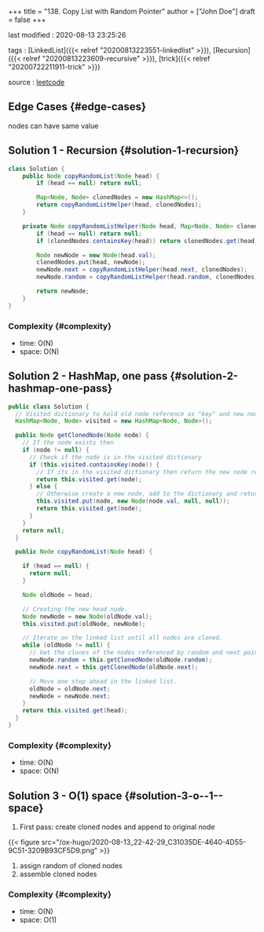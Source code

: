+++
title = "138. Copy List with Random Pointer"
author = ["John Doe"]
draft = false
+++

last modified
: 2020-08-13 23:25:26


tags
: [LinkedList]({{< relref "20200813223551-linkedlist" >}}), [Recursion]({{< relref "20200813223609-recursive" >}}), [trick]({{< relref "20200722211911-trick" >}})

source
: [leetcode](https://leetcode.com/problems/copy-list-with-random-pointer/)


## Edge Cases {#edge-cases}

nodes can have same value


## Solution 1 - Recursion {#solution-1-recursion}

```java
class Solution {
    public Node copyRandomList(Node head) {
        if (head == null) return null;

        Map<Node, Node> clonedNodes = new HashMap<>();
        return copyRandomListHelper(head, clonedNodes);
    }

    private Node copyRandomListHelper(Node head, Map<Node, Node> clonedNodes) {
        if (head == null) return null;
        if (clonedNodes.containsKey(head)) return clonedNodes.get(head);

        Node newNode = new Node(head.val);
        clonedNodes.put(head, newNode);
        newNode.next = copyRandomListHelper(head.next, clonedNodes);
        newNode.random = copyRandomListHelper(head.random, clonedNodes);

        return newNode;
    }
}
```


### Complexity {#complexity}

-   time: O(N)
-   space: O(N)


## Solution 2 - HashMap, one pass {#solution-2-hashmap-one-pass}

```java
public class Solution {
  // Visited dictionary to hold old node reference as "key" and new node reference as the "value"
  HashMap<Node, Node> visited = new HashMap<Node, Node>();

  public Node getClonedNode(Node node) {
    // If the node exists then
    if (node != null) {
      // Check if the node is in the visited dictionary
      if (this.visited.containsKey(node)) {
        // If its in the visited dictionary then return the new node reference from the dictionary
        return this.visited.get(node);
      } else {
        // Otherwise create a new node, add to the dictionary and return it
        this.visited.put(node, new Node(node.val, null, null));
        return this.visited.get(node);
      }
    }
    return null;
  }

  public Node copyRandomList(Node head) {

    if (head == null) {
      return null;
    }

    Node oldNode = head;

    // Creating the new head node.
    Node newNode = new Node(oldNode.val);
    this.visited.put(oldNode, newNode);

    // Iterate on the linked list until all nodes are cloned.
    while (oldNode != null) {
      // Get the clones of the nodes referenced by random and next pointers.
      newNode.random = this.getClonedNode(oldNode.random);
      newNode.next = this.getClonedNode(oldNode.next);

      // Move one step ahead in the linked list.
      oldNode = oldNode.next;
      newNode = newNode.next;
    }
    return this.visited.get(head);
  }
}
```


### Complexity {#complexity}

-   time: O(N)
-   space: O(N)


## Solution 3 - O(1) space {#solution-3-o--1--space}

1.  First pass: create cloned nodes and append to original node

{{< figure src="/ox-hugo/2020-08-13_22-42-29_C31035DE-4640-4D55-9C51-3209B93CF5D9.png" >}}

1.  assign random of cloned nodes
2.  assemble cloned nodes


### Complexity {#complexity}

-   time: O(N)
-   space: O(1)
